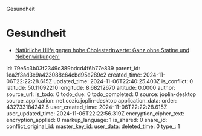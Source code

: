 Gesundheit

# Gesundheit

* [Natürliche Hilfe gegen hohe Cholesterinwerte: Ganz ohne Statine und Nebenwirkungen!](https://deutscher-gesundheits-fachkreis.de/blogs/erfahrungen/omega3-cholesterin?trc_gcmp_id=21370056713&trc_gag_id=169096498931&trc_gad_id=701932808040&utm_source=google&utm_medium=prospecting-omega3-dgf-hero-search-cholesterin-broad&utm_campaign=omega3-blutfett&utm_term=blutfettwerte%20senken&utm_device=c&gad_source=1&gbraid=0AAAAApWL0B8HrwsN9D0tGJuZP0Oy4Vdrm&gclid=Cj0KCQjwvpy5BhDTARIsAHSilylsr1uxGZf2hx7CSn_ZxG2fs2Uyqz0k6BmVXpYH68NTE2IqmbdW88saAtVZEALw_wcB)

id: 79e5c3b03f2349c389bdcd4f6b77e839
parent_id: 1ea2f3ad3e9a423088c64cbd95e289c2
created_time: 2024-11-06T22:22:28.615Z
updated_time: 2024-11-06T22:40:25.403Z
is_conflict: 0
latitude: 50.11092210
longitude: 8.68212670
altitude: 0.0000
author: 
source_url: 
is_todo: 0
todo_due: 0
todo_completed: 0
source: joplin-desktop
source_application: net.cozic.joplin-desktop
application_data: 
order: 432733184242.5
user_created_time: 2024-11-06T22:22:28.615Z
user_updated_time: 2024-11-06T22:22:56.319Z
encryption_cipher_text: 
encryption_applied: 0
markup_language: 1
is_shared: 0
share_id: 
conflict_original_id: 
master_key_id: 
user_data: 
deleted_time: 0
type_: 1